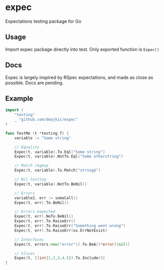 # expec
Expectations testing package for Go

## Usage

Import expec package directly into test. Only exported function is `Expec()`

## Docs

Expec is largely inspired by RSpec expectations, and made as close as possible.
Docs are pending.

## Example

```go
import (
	"testing"
	_ "github.com/dmajkic/expec"
)

func TestMe (t *testing.T) {
	variable := "Some string"

	// Equality
	Expec(t, variable).To.Eql("Some string")
	Expec(t, variable).NotTo.Eql("Some otherstring")

	// Match regexp
	Expec(t, variable).To.Match("string$")

	// Nil testing
	Expec(t, variable).NotTo.BeNil()

	// Errors
	variable2, err := someCall()
	Expec(t, err).To.BeNil()

	// Errors expected
	Expec(t, err).NoTo.BeNil()
	Expec(t, err).To.RaiseErr()
	Expec(t, err).To.RaiseErr("Something went wrong")
	Expec(t, err).To.RaiseErr(os.ErrNotExist)

	// Interfaces
	Expec(t, errors.new("error")).To.BeA((*error)(nil))

	// Slices
	Expec(t, []int{1,2,3,4,5}).To.Include(3)
}
```

